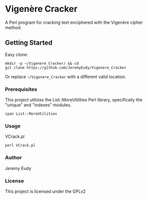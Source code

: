 # Vigenère Cracker
A Perl program for cracking text enciphered with the Vigenère cipher method.

## Getting Started
Easy clone:
```
mkdir -p ~/Vigenere_Cracker/ && cd
git clone https://github.com/JeremyEudy/Vigenere_Cracker
```
Or replace ```~/Vigenere_Cracker``` with a different valid location.

### Prerequisites
This project utilizes the List::MoreUtilities Perl library, specifically the "unique" and "indexes" modules.
```
cpan List::MoreUtilities
```
### Usage
VCrack.pl
```
perl VCrack.pl
```

### Author
Jeremy Eudy

### License
This project is licensed under the GPLv2
